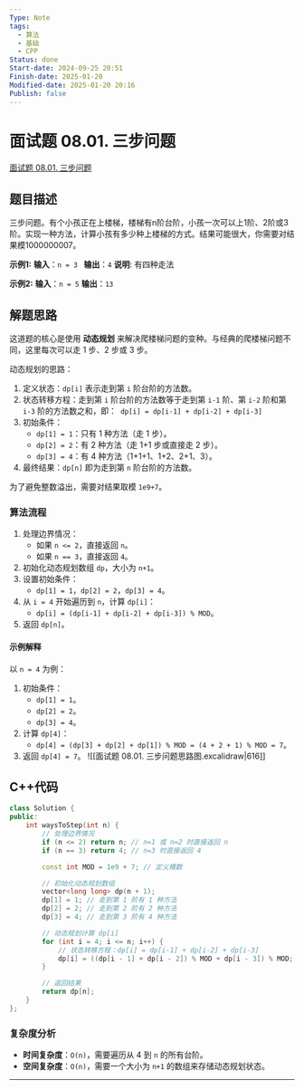 ```yaml
---
Type: Note
tags:
  - 算法
  - 基础
  - CPP
Status: done
Start-date: 2024-09-25 20:51
Finish-date: 2025-01-20
Modified-date: 2025-01-20 20:16
Publish: false
---
```



# 面试题 08.01. 三步问题
[面试题 08.01. 三步问题](https://leetcode.cn/problems/three-steps-problem-lcci/)

## 题目描述
三步问题。有个小孩正在上楼梯，楼梯有n阶台阶，小孩一次可以上1阶、2阶或3阶。实现一种方法，计算小孩有多少种上楼梯的方式。结果可能很大，你需要对结果模1000000007。

**示例1:**
 **输入**：`n = 3 `
 **输出**：`4`
 **说明**: 有四种走法

**示例2:**
 **输入**：`n = 5`
 **输出**：`13`


## 解题思路
这道题的核心是使用 **动态规划** 来解决爬楼梯问题的变种。与经典的爬楼梯问题不同，这里每次可以走 1 步、2 步或 3 步。

动态规划的思路：
1. 定义状态：`dp[i]` 表示走到第 `i` 阶台阶的方法数。
2. 状态转移方程：走到第 `i` 阶台阶的方法数等于走到第 `i-1` 阶、第 `i-2` 阶和第 `i-3` 阶的方法数之和，即：` dp[i] = dp[i-1] + dp[i-2] + dp[i-3]`
3. 初始条件：
   - `dp[1] = 1`：只有 1 种方法（走 1 步）。
   - `dp[2] = 2`：有 2 种方法（走 1+1 步或直接走 2 步）。
   - `dp[3] = 4`：有 4 种方法（1+1+1、1+2、2+1、3）。
4. 最终结果：`dp[n]` 即为走到第 `n` 阶台阶的方法数。

为了避免整数溢出，需要对结果取模 `1e9+7`。

### 算法流程
1. 处理边界情况：
   - 如果 `n <= 2`，直接返回 `n`。
   - 如果 `n == 3`，直接返回 `4`。
2. 初始化动态规划数组 `dp`，大小为 `n+1`。
3. 设置初始条件：
   - `dp[1] = 1`，`dp[2] = 2`，`dp[3] = 4`。
4. 从 `i = 4` 开始遍历到 `n`，计算 `dp[i]`：
   - `dp[i] = (dp[i-1] + dp[i-2] + dp[i-3]) % MOD`。
5. 返回 `dp[n]`。


#### 示例解释
以 `n = 4` 为例：
1. 初始条件：
   - `dp[1] = 1`。
   - `dp[2] = 2`。
   - `dp[3] = 4`。
2. 计算 `dp[4]`：
   - `dp[4] = (dp[3] + dp[2] + dp[1]) % MOD = (4 + 2 + 1) % MOD = 7`。
3. 返回 `dp[4] = 7`。
![[面试题 08.01. 三步问题思路图.excalidraw|616]]




## C++代码

```cpp
class Solution {
public:
    int waysToStep(int n) {
        // 处理边界情况
        if (n <= 2) return n; // n=1 或 n=2 时直接返回 n
        if (n == 3) return 4; // n=3 时直接返回 4

        const int MOD = 1e9 + 7; // 定义模数

        // 初始化动态规划数组
        vector<long long> dp(n + 1);
        dp[1] = 1; // 走到第 1 阶有 1 种方法
        dp[2] = 2; // 走到第 2 阶有 2 种方法
        dp[3] = 4; // 走到第 3 阶有 4 种方法

        // 动态规划计算 dp[i]
        for (int i = 4; i <= n; i++) {
            // 状态转移方程：dp[i] = dp[i-1] + dp[i-2] + dp[i-3]
            dp[i] = ((dp[i - 1] + dp[i - 2]) % MOD + dp[i - 3]) % MOD;
        }

        // 返回结果
        return dp[n];
    }
};
```


### 复杂度分析
- **时间复杂度**：`O(n)`，需要遍历从 4 到 `n` 的所有台阶。
- **空间复杂度**：`O(n)`，需要一个大小为 `n+1` 的数组来存储动态规划状态。

---




